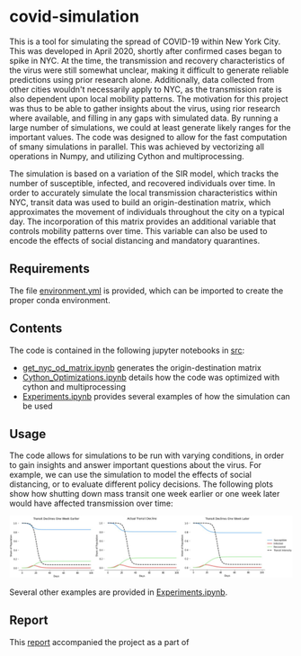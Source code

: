 # covid-simulation
This is a tool for simulating the spread of COVID-19 within New York City. This was developed in April 2020, shortly after confirmed cases began to spike in NYC. At the time, the transmission and recovery characteristics of the virus were still somewhat unclear, making it difficult to generate reliable predictions using prior research alone. Additionally, data collected from other cities wouldn't necessarily apply to NYC, as the transmission rate is also dependent upon local mobility patterns. The motivation for this project was thus to be able to gather insights about the virus, using rior research where available, and filling in any gaps with simulated data. By running a large number of simulations, we could at least generate likely ranges for the important values. The code was designed to allow for the fast computation of smany simulations in parallel. This was achieved by vectorizing all operations in Numpy, and utilizing Cython and multiprocessing.

The simulation is based on a variation of the SIR model, which tracks the number of susceptible, infected, and recovered individuals over time. In order to accurately simulate the local transmission characteristics within NYC, transit data was used to build an origin-destination matrix, which approximates the movement of individuals throughout the city on a typical day. The incorporation of this matrix provides an additional variable that controls mobility patterns over time. This variable can also be used to encode the effects of social distancing and mandatory quarantines. 


## Requirements
The file [environment.yml](https://github.com/rb2540/covid-simulation/blob/main/src/environment.yml) is provided, which can be imported to create the proper conda environment.


## Contents
The code is contained in the following jupyter notebooks in [src](https://github.com/rb2540/covid-simulation/tree/main/src):
* [get_nyc_od_matrix.ipynb](https://github.com/rb2540/covid-simulation/blob/main/src/get_nyc_od_matrix.ipynb) generates the origin-destination matrix
* [Cython_Optimizations.ipynb](https://github.com/rb2540/covid-simulation/blob/main/src/Cython_Optimizations.ipynb) details how the code was optimized with cython and multiprocessing
* [Experiments.ipynb](https://github.com/rb2540/covid-simulation/blob/main/src/Experiments.ipynb) provides several examples of how the simulation can be used


## Usage
The code allows for simulations to be run with varying conditions, in order to gain insights and answer important questions about the virus. For example, we can use the simulation to model the effects of social distancing, or to evaluate different policy decisions. The following plots show how shutting down mass transit one week earlier or one week later would have affected transmission over time:

![Transit Decline Timing](https://github.com/rb2540/covid-simulation/blob/main/figures/TransitTimingDeclinesPlots.jpg)

Several other examples are provided in [Experiments.ipynb](https://github.com/rb2540/covid-simulation/blob/main/src/Experiments.ipynb). 


## Report
This [report]() accompanied the project as a part of

